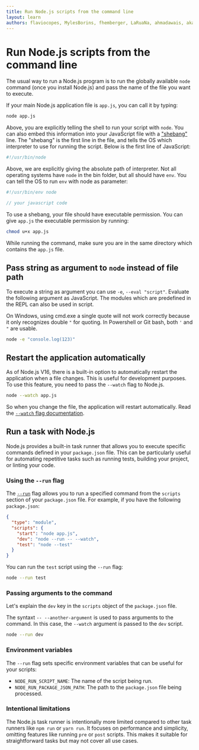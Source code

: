 ```yaml
---
title: Run Node.js scripts from the command line
layout: learn
authors: flaviocopes, MylesBorins, fhemberger, LaRuaNa, ahmadawais, akazyti, AugustinMauroy
---
```


# Run Node.js scripts from the command line

The usual way to run a Node.js program is to run the globally available `node` command (once you install Node.js) and pass the name of the file you want to execute.

If your main Node.js application file is `app.js`, you can call it by typing:

```bash
node app.js
```

Above, you are explicitly telling the shell to run your script with `node`. You can also embed this information into your JavaScript file with a ["shebang"](<https://en.wikipedia.org/wiki/Shebang_(Unix)>) line. The "shebang" is the first line in the file, and tells the OS which interpreter to use for running the script. Below is the first line of JavaScript:

```js
#!/usr/bin/node
```

Above, we are explicitly giving the absolute path of interpreter. Not all operating systems have `node` in the bin folder, but all should have `env`. You can tell the OS to run `env` with node as parameter:

```js
#!/usr/bin/env node

// your javascript code
```

To use a shebang, your file should have executable permission. You can give `app.js` the executable permission by running:

```bash
chmod u+x app.js
```

While running the command, make sure you are in the same directory which contains the `app.js` file.

## Pass string as argument to `node` instead of file path

To execute a string as argument you can use `-e`, `--eval "script"`. Evaluate the following argument as JavaScript. The modules which are predefined in the REPL can also be used in script.

On Windows, using cmd.exe a single quote will not work correctly because it only recognizes double `"` for quoting. In Powershell or Git bash, both `'` and `"` are usable.

```bash
node -e "console.log(123)"
```

## Restart the application automatically

As of Node.js V16, there is a built-in option to automatically restart the application when a file changes. This is useful for development purposes.
To use this feature, you need to pass the `--watch` flag to Node.js.

```bash
node --watch app.js
```

So when you change the file, the application will restart automatically.
Read the [`--watch` flag documentation](https://nodejs.org/docs/latest-v22.x/api/cli.html#--watch).

## Run a task with Node.js

Node.js provides a built-in task runner that allows you to execute specific commands defined in your `package.json` file. This can be particularly useful for automating repetitive tasks such as running tests, building your project, or linting your code.

### Using the `--run` flag

The [`--run`](https://nodejs.org/docs/latest-v22.x/api/cli.html#--run) flag allows you to run a specified command from the `scripts` section of your `package.json` file. For example, if you have the following `package.json`:

```json
{
  "type": "module",
  "scripts": {
    "start": "node app.js",
    "dev": "node --run -- --watch",
    "test": "node --test"
  }
}
```

You can run the `test` script using the `--run` flag:

```bash
node --run test
```

### Passing arguments to the command

Let's explain the `dev` key in the `scripts` object of the `package.json` file.

The syntaxt `-- --another-argument` is used to pass arguments to the command. In this case, the `--watch` argument is passed to the `dev` script.

```bash
node --run dev
```

### Environment variables

The `--run` flag sets specific environment variables that can be useful for your scripts:

- `NODE_RUN_SCRIPT_NAME`: The name of the script being run.
- `NODE_RUN_PACKAGE_JSON_PATH`: The path to the `package.json` file being processed.

### Intentional limitations

The Node.js task runner is intentionally more limited compared to other task runners like `npm run` or `yarn run`. It focuses on performance and simplicity, omitting features like running `pre` or `post` scripts. This makes it suitable for straightforward tasks but may not cover all use cases.
